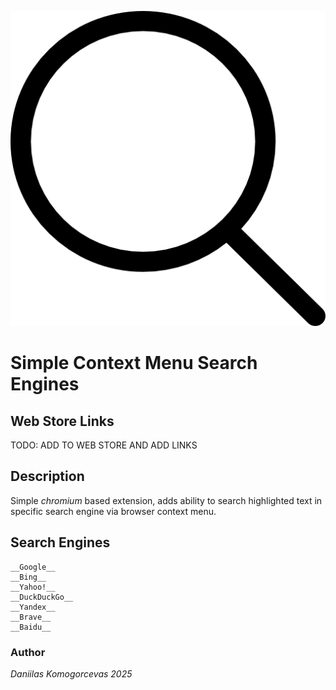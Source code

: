 <p align="center"><img src="icon.png" alt="Extension icon"></p>

# Simple Context Menu Search Engines

## Web Store Links
TODO: ADD TO WEB STORE AND ADD LINKS
## Description
Simple *chromium* based extension, adds ability to search highlighted text in specific search engine via browser context menu.

## Search Engines
	__Google__
	__Bing__
	__Yahoo!__
	__DuckDuckGo__
	__Yandex__
	__Brave__
	__Baidu__

### Author
*Daniilas Komogorcevas 2025*	

